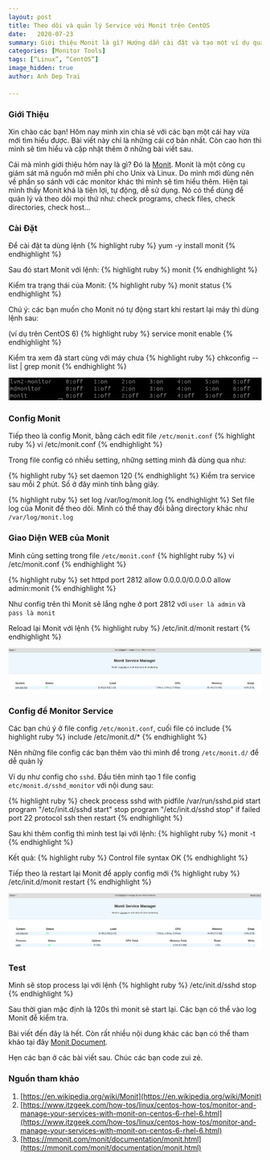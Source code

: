 ```yaml
---
layout: post
title: Theo dõi và quản lý Service với Monit trên CentOS
date:   2020-07-23
summary: Giới thiệu Monit là gì? Hướng dẫn cài đặt và tạo một ví dụ quản lý process trên CentOS
categories: [Monitor Tools]
tags: [“Linux”, “CentOS”]
image_hidden: true
author: Anh Dep Trai

---
```


### Giới Thiệu

Xin chào các bạn! Hôm nay mình xin chia sẻ với các bạn một cái hay vừa mới tìm hiểu được. Bài viết này chỉ là những cái cơ bản nhất. Còn cao hơn thì mình sẽ tìm hiểu và cập nhật thêm ở những bài viết sau.

Cái mà mình giới thiệu hôm nay là gì? Đó là [Monit](https://en.wikipedia.org/wiki/Monit).
Monit là một công cụ giám sát mã nguồn mở miễn phí cho Unix và Linux. Do mình mới dùng nên về phần so sánh với các monitor khác thì mình sẽ tìm hiểu thêm. Hiện tại mình thấy Monit khá là tiện lợi, tự động, dễ sử dụng. Nó có thể dùng để quản lý và theo dõi mọi thứ như: check programs, check files, check directories, check host...

### Cài Đặt

Để cài đặt ta dùng lệnh
{% highlight ruby %}
yum -y install monit
{% endhighlight %}

Sau đó start Monit với lệnh:
{% highlight ruby %}
monit
{% endhighlight %}

Kiểm tra trạng thái của Monit:
{% highlight ruby %}
monit status
{% endhighlight %}

Chú ý: các bạn muốn cho Monit nó tự động start khi restart lại máy thì dùng lệnh sau:

(ví dụ trên CentOS 6)
{% highlight ruby %}
service monit enable
{% endhighlight %}

Kiểm tra xem đã start cùng với máy chưa
{% highlight ruby %}
chkconfig --list | grep monit
{% endhighlight %}

![Monit check config](/assets/images/monit_chkconfig.png)

###  Config Monit

Tiếp theo là config Monit, bằng cách edit file `/etc/monit.conf`
{% highlight ruby %}
vi /etc/monit.conf
{% endhighlight %}

Trong file config có nhiều setting, những setting mình đã dùng qua như:

{% highlight ruby %}
set daemon  120
{% endhighlight %}
Kiểm tra service sau mỗi 2 phút. Số ở đây mình tính bằng giây.

{% highlight ruby %}
set log /var/log/monit.log
{% endhighlight %}
Set file log của Monit để theo dõi. Mình có thể thay đổi bằng directory khác như `/var/log/monit.log`

###  Giao Diện WEB của Monit
Mình cũng setting trong file `/etc/monit.conf`
{% highlight ruby %}
vi /etc/monit.conf
{% endhighlight %}

{% highlight ruby %}
set httpd port 2812
  allow 0.0.0.0/0.0.0.0
  allow admin:monit
{% endhighlight %}

Như config trên thì Monit sẽ lắng nghe ở port 2812 với `user là admin` và `pass là monit`

Reload lại Monit với lệnh
{% highlight ruby %}
/etc/init.d/monit restart
{% endhighlight %}

![Monit web interface](/assets/images/monit_web_interface.png)

### Config để Monitor Service

Các bạn chú ý ở file config `/etc/monit.conf`, cuối file có include
{% highlight ruby %}
include /etc/monit.d/*
{% endhighlight %}

Nên những file config các bạn thêm vào thì mình để trong `/etc/monit.d/` để dễ quản lý

Ví dụ như config cho `sshd`.
Đầu tiên mình tạo 1 file config `etc/monit.d/sshd_monitor` với nội dung sau:

{% highlight ruby %}
check process sshd with pidfile /var/run/sshd.pid
  start program  "/etc/init.d/sshd start"
  stop program  "/etc/init.d/sshd stop"
  if failed port 22 protocol ssh then restart
{% endhighlight %}

Sau khi thêm config thì mình test lại với lệnh:
{% highlight ruby %}
monit -t
{% endhighlight %}

Kết quả:
{% highlight ruby %}
Control file syntax OK
{% endhighlight %}

Tiếp theo là restart lại Monit để apply config mới
{% highlight ruby %}
/etc/init.d/monit restart
{% endhighlight %}

![Monit sshd Monitor](/assets/images/monit_sshd.png)

### Test
Mình sẽ stop process lại với lệnh
{% highlight ruby %}
/etc/init.d/sshd stop
{% endhighlight %}

Sau thời gian mặc định là 120s thì monit sẽ start lại. Các bạn có thể vào log Monit đễ kiểm tra.

Bài viết đến đây là hết. Còn rất nhiều nội dung khác các bạn có thể tham khảo tại đây [Monit Document](https://mmonit.com/monit/documentation/monit.html).

Hẹn các bạn ở các bài viết sau.
Chúc các bạn code zui zẻ.

### Nguồn tham khảo
1.  [https://en.wikipedia.org/wiki/Monit](https://en.wikipedia.org/wiki/Monit)
2.  [https://www.itzgeek.com/how-tos/linux/centos-how-tos/monitor-and-manage-your-services-with-monit-on-centos-6-rhel-6.html](https://www.itzgeek.com/how-tos/linux/centos-how-tos/monitor-and-manage-your-services-with-monit-on-centos-6-rhel-6.html)
3. [https://mmonit.com/monit/documentation/monit.html](https://mmonit.com/monit/documentation/monit.html)

